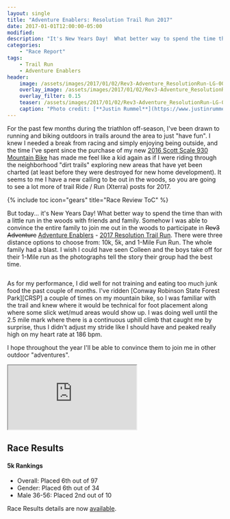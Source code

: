 ```yaml
---
layout: single
title: "Adventure Enablers: Resolution Trail Run 2017"
date: 2017-01-01T12:00:00-05:00
modified:
description: "It's New Years Day!  What better way to spend the time than with a little run in the woods with friends and family"
categories:
    - "Race Report"
tags:
    - Trail Run
    - Adventure Enablers
header:
    image: /assets/images/2017/01/02/Rev3-Adventure_ResolutionRun-LG-00016-Header.jpg             # Twitter
    overlay_image: /assets/images/2017/01/02/Rev3-Adventure_ResolutionRun-LG-00016-Header.jpg     # Article header at 2048x768
    overlay_filter: 0.15
    teaser: /assets/images/2017/01/02/Rev3-Adventure_ResolutionRun-LG-00016-Header-Twitter.jpg    # Shrink image to 575x216
    caption: "Photo credit: [**Justin Rummel**](https://www.justinrummel.com)"
---
```


For the past few months during the triathlon off-season, I've been drawn to running and biking outdoors in trails around the area to just "have fun".  I knew I needed a break from racing and simply enjoying being outside, and the time I've spent since the purchase of my new [2016 Scott Scale 930 Mountain Bike][930] has made me feel like a kid again as if I were riding through the neighborhood "dirt trails" exploring new areas that have yet been charted (at least before they were destroyed for new home development).  It seems to me I have a new calling to be out in the woods, so you are going to see a lot more of trail Ride / Run (Xterra) posts for 2017.

{% include toc icon="gears" title="Race Review ToC" %}

But today... it's New Years Day!  What better way to spend the time than with a little run in the woods with friends and family.  Somehow I was able to convince the entire family to join me out in the woods to participate in ~~Rev3 Adventure~~ [Adventure Enablers][AE] - [2017 Resolution Trail Run][RR].  There were three distance options to choose from: 10k, 5k, and 1-Mile Fun Run.  The whole family had a blast.  I wish I could have seen Colleen and the boys take off for their 1-Mile run as the photographs tell the story their group had the best time.

<figure class="align-left"><a href="{{ site.url }}/assets/images/2017/01/02/Rev3-Adventure_ResolutionRun-LG-00001.jpg"><img src="{{ site.url }}/assets/images/2017/01/02/Rev3-Adventure_ResolutionRun-SM-00001.jpg" alt="" /></a></figure>As for my performance, I did well for not training and eating too much junk food the past couple of months.  I've ridden [Conway Robinson State Forest Park][CRSP] a couple of times on my mountain bike, so I was familiar with the trail and knew where it would be technical for foot placement along where some slick wet/mud areas would show up.  I was doing well until the 2.5 mile mark where there is a continuous uphill climb that caught me by surprise, thus I didn't adjust my stride like I should have and peaked really high on my heart rate at 186 bpm.

I hope throughout the year I'll be able to convince them to join me in other outdoor "adventures".

<div class="embed-container embed-container-strava">
	<iframe src='https://www.strava.com/activities/817859885/embed/04db389c4915a6cd21cefff9587724595709021c' scrolling='no' webkitAllowFullScreen mozallowfullscreen allowFullScreen></iframe>
</div>


Race Results
---

#### 5k Rankings

- Overall: Placed 6th out of 97
- Gender: Placed 6th out of 34
- Male 36-56: Placed 2nd out of 10

Race Results details are now [available][race_results].

<figure class="third">
<a href="{{ site.url }}/assets/images/2017/01/02/Rev3-Adventure_ResolutionRun-LG-00002.jpg"><img src="{{ site.url }}/assets/images/2017/01/02/Rev3-Adventure_ResolutionRun-LG-00002.jpg" alt="" /></a>
<a href="{{ site.url }}/assets/images/2017/01/02/Rev3-Adventure_ResolutionRun-LG-00006.jpg"><img src="{{ site.url }}/assets/images/2017/01/02/Rev3-Adventure_ResolutionRun-LG-00006.jpg" alt="" /></a>
<a href="{{ site.url }}/assets/images/2017/01/02/Rev3-Adventure_ResolutionRun-LG-00007.jpg"><img src="{{ site.url }}/assets/images/2017/01/02/Rev3-Adventure_ResolutionRun-LG-00007.jpg" alt="" /></a>
</figure>

<figure class="third">
<a href="{{ site.url }}/assets/images/2017/01/02/Rev3-Adventure_ResolutionRun-LG-00017.jpg"><img src="{{ site.url }}/assets/images/2017/01/02/Rev3-Adventure_ResolutionRun-LG-00017.jpg" alt="" /></a>
<a href="{{ site.url }}/assets/images/2017/01/02/Rev3-Adventure_ResolutionRun-LG-00021.jpg"><img src="{{ site.url }}/assets/images/2017/01/02/Rev3-Adventure_ResolutionRun-LG-00021.jpg" alt="" /></a>
<a href="{{ site.url }}/assets/images/2017/01/02/Rev3-Adventure_ResolutionRun-LG-00030.jpg"><img src="{{ site.url }}/assets/images/2017/01/02/Rev3-Adventure_ResolutionRun-LG-00030.jpg" alt="" /></a>
</figure>


[930]: https://www.instagram.com/p/BN4mzyGB9uV/
[AE]: http://www.adventureenablers.com/
[RR]: http://www.adventureenablers.com/resolution-run
[CRSP]: http://www.dof.virginia.gov/stateforest/list/conway-robinson.htm
[race_results]: https://runsignup.com/Race/Results/39844/IndividualResult/kJbx?#U8364916
